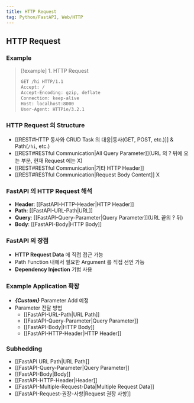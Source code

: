 ```yaml
---
title: HTTP Request
tag: Python/FastAPI, Web/HTTP
---
```


## HTTP Request

### Example

> [!example] 1. HTTP Request
>
> ```zsh
> GET /hi HTTP/1.1
> Accept: /
> Accept-Encoding: gzip, deflate
> Connection: keep-alive
> Host: localhost:8000
> User-Agent: HTTPie/3.2.1
> ```

### HTTP Request 의 Structure

- [[REST#HTTP 동사와 CRUD Task 의 대응|동사(GET, POST, etc.)]] & Path(`/hi`, etc.)
- [[REST#RESTful Communication|All Query Parameter]](URL 의 ? 뒤에 오는 부분, 현재 Request 에는 X)
- [[REST#RESTful Communication|기타 HTTP Header]]
- [[REST#RESTful Communication|Request Body Content]] X

### FastAPI 의 HTTP Request 해석

- **Header**: [[FastAPI-HTTP-Header|HTTP Header]]
- **Path**: [[FastAPI-URL-Path|URL]]
- **Query**: [[FastAPI-Query-Parameter|Query Parameter]](URL 끝의 ? 뒤)
- **Body**: [[FastAPI-Body|HTTP Body]]

### FastAPI 의 장점

- **HTTP Request Data** 에 직접 접근 가능
- Path Function 내에서 필요한 Argument 를 직접 선언 가능
- **Dependency Injection** 기법 사용

### Example Application 확장

- **<var>{Custom}</var>** Parameter Add 예정
- Parameter 전달 방법
  - [[FastAPI-URL-Path|URL Path]]
  - [[FastAPI-Query-Parameter|Query Parameter]]
  - [[FastAPI-Body|HTTP Body]]
  - [[FastAPI-HTTP-Header|HTTP Header]]

### Subhedding

- [[FastAPI URL Path|URL Path]]
- [[FastAPI-Query-Parameter|Query Parameter]]
- [[FastAPI-Body|Body]]
- [[FastAPI-HTTP-Header|Header]]
- [[FastAPI-Multiple-Request-Data|Multiple Request Data]]
- [[FastAPI-Request-권장-사항|Request 권장 사항]]
